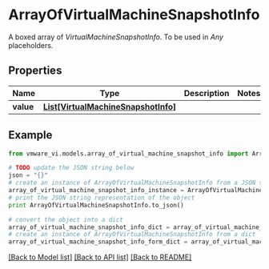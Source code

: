 # ArrayOfVirtualMachineSnapshotInfo

A boxed array of *VirtualMachineSnapshotInfo*. To be used in *Any* placeholders. 

## Properties
Name | Type | Description | Notes
------------ | ------------- | ------------- | -------------
**value** | [**List[VirtualMachineSnapshotInfo]**](VirtualMachineSnapshotInfo.md) |  | 

## Example

```python
from vmware_vi.models.array_of_virtual_machine_snapshot_info import ArrayOfVirtualMachineSnapshotInfo

# TODO update the JSON string below
json = "{}"
# create an instance of ArrayOfVirtualMachineSnapshotInfo from a JSON string
array_of_virtual_machine_snapshot_info_instance = ArrayOfVirtualMachineSnapshotInfo.from_json(json)
# print the JSON string representation of the object
print ArrayOfVirtualMachineSnapshotInfo.to_json()

# convert the object into a dict
array_of_virtual_machine_snapshot_info_dict = array_of_virtual_machine_snapshot_info_instance.to_dict()
# create an instance of ArrayOfVirtualMachineSnapshotInfo from a dict
array_of_virtual_machine_snapshot_info_form_dict = array_of_virtual_machine_snapshot_info.from_dict(array_of_virtual_machine_snapshot_info_dict)
```
[[Back to Model list]](../README.md#documentation-for-models) [[Back to API list]](../README.md#documentation-for-api-endpoints) [[Back to README]](../README.md)


